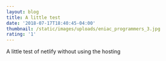 ```yaml
---
layout: blog
title: A little test
date: '2018-07-17T18:40:45-04:00'
thumbnail: /static/images/uploads/eniac_programmers_3.jpg
rating: '1'
---
```

A little test of netlify without using the hosting
